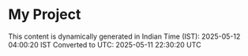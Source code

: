 # My Project

This content is dynamically generated in Indian Time (IST): 2025-05-12 04:00:20 IST
Converted to UTC: 2025-05-11 22:30:20 UTC
